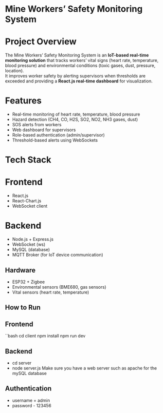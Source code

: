 # Mine Workers’ Safety Monitoring System

# Project Overview
The Mine Workers’ Safety Monitoring System is an **IoT-based real-time monitoring solution** that tracks workers’ vital signs (heart rate, temperature, blood pressure) and environmental conditions (toxic gases, dust, pressure, location).  
It improves worker safety by alerting supervisors when thresholds are exceeded and providing a **React.js real-time dashboard** for visualization.

# Features
- Real-time monitoring of heart rate, temperature, blood pressure
- Hazard detection (CH4, CO, H2S, SO2, NO2, NH3 gases, dust)
- SOS alerts from workers
- Web dashboard for supervisors
- Role-based authentication (admin/supervisor)
- Threshold-based alerts using WebSockets

# Tech Stack
# Frontend
- React.js
- React-Chart.js
- WebSocket client

# Backend
- Node.js + Express.js
- WebSocket (ws)
- MySQL (database)
- MQTT Broker (for IoT device communication)
  
## Hardware
- ESP32 + Zigbee
- Environmental sensors (BME680, gas sensors)
- Vital sensors (heart rate, temperature)


## How to Run
## Frontend
``bash
cd client
npm install
npm run dev

## Backend
- cd server
- node server.js
Make sure you have a web server such as apache for the mySQL database

## Authentication
- username = admin
- password - 123456
